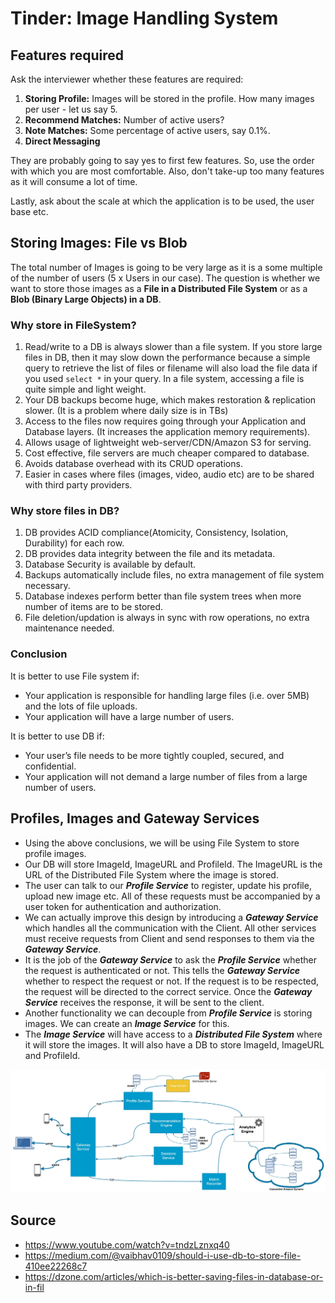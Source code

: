 # Tinder: Image Handling System

## Features required
Ask the interviewer whether these features are required:
1. **Storing Profile:** Images will be stored in the profile. How many images per user - let us say 5.
2. **Recommend Matches:** Number of active users?
3. **Note Matches:** Some percentage of active users, say 0.1%.
4. **Direct Messaging**

They are probably going to say yes to first few features. So, use the order with which you are most comfortable. Also, don't take-up too many features as it will consume a lot of time.

Lastly, ask about the scale at which the application is to be used, the user base etc.

## Storing Images: File vs Blob
The total number of Images is going to be very large as it is a some multiple of the number of users (5 x Users in our case). The question is whether we want to store those images as a **File in a Distributed File System** or as a **Blob (Binary Large Objects) in a DB**.

### Why store in FileSystem?
1. Read/write to a DB is always slower than a file system. If you store large files in DB, then it may slow down the performance because a simple query to retrieve the list of files or filename will also load the file data if you used `select *` in your query. In a file system, accessing a file is quite simple and light weight.
2. Your DB backups become huge, which makes restoration & replication slower. (It is a problem where daily size is in TBs)
3. Access to the files now requires going through your Application and Database layers. (It increases the application memory requirements).
4. Allows usage of lightweight web-server/CDN/Amazon S3 for serving.
5. Cost effective, file servers are much cheaper compared to database.
6. Avoids database overhead with its CRUD operations.
7. Easier in cases where files (images, video, audio etc) are to be shared with third party providers.

### Why store files in DB?
1. DB provides ACID compliance(Atomicity, Consistency, Isolation, Durability) for each row.
2. DB provides data integrity between the file and its metadata.
3. Database Security is available by default.
4. Backups automatically include files, no extra management of file system necessary.
5. Database indexes perform better than file system trees when more number of items are to be stored.
6. File deletion/updation is always in sync with row operations, no extra maintenance needed.

### Conclusion
It is better to use File system if:
* Your application is responsible for handling large files (i.e. over 5MB) and the lots of file uploads.
* Your application will have a large number of users.

It is better to use DB if:
* Your user’s file needs to be more tightly coupled, secured, and confidential.
* Your application will not demand a large number of files from a large number of users.

## Profiles, Images and Gateway Services
* Using the above conclusions, we will be using File System to store profile images.
* Our DB will store ImageId, ImageURL and ProfileId. The ImageURL is the URL of the Distributed File System where the image is stored.
* The user can talk to our ***Profile Service*** to register, update his profile, upload new image etc. All of these requests must be accompanied by a user token for authentication and authorization.
* We can actually improve this design by introducing a ***Gateway Service*** which handles all the communication with the Client. All other services must receive requests from Client and send responses to them via the ***Gateway Service***.
* It is the job of the ***Gateway Service*** to ask the ***Profile Service*** whether the request is authenticated or not. This tells the ***Gateway Service*** whether to respect the request or not. If the request is to be respected, the request will be directed to the correct service. Once the  ***Gateway Service*** receives the response, it will be sent to the client.
* Another functionality we can decouple from ***Profile Service*** is storing images. We can create an ***Image Service*** for this.
* The ***Image Service*** will have access to a ***Distributed File System*** where it will store the images. It will also have a DB to store ImageId, ImageURL and ProfileId.


![Tinder as a Microservice](../Images/Tinder.jpeg)

## Source
* https://www.youtube.com/watch?v=tndzLznxq40
* https://medium.com/@vaibhav0109/should-i-use-db-to-store-file-410ee22268c7
* https://dzone.com/articles/which-is-better-saving-files-in-database-or-in-fil
